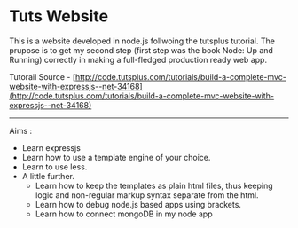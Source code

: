 Tuts Website
============================

This is a website developed in node.js follwoing the tutsplus tutorial.
The prupose is to get my second step (first step was the book Node: Up and Running) correctly in making a full-fledged production ready web app.

Tutorail Source - [http://code.tutsplus.com/tutorials/build-a-complete-mvc-website-with-expressjs--net-34168](http://code.tutsplus.com/tutorials/build-a-complete-mvc-website-with-expressjs--net-34168)

---
Aims :

* Learn expressjs
* Learn how to use a template engine of your choice.
* Learn to use less.
* A little further.
  * Learn how to keep the templates as plain html files, thus keeping logic and non-regular markup syntax separate from the html.
  * Learn how to debug node.js based apps using brackets.
  * Learn how to connect mongoDB in my node app